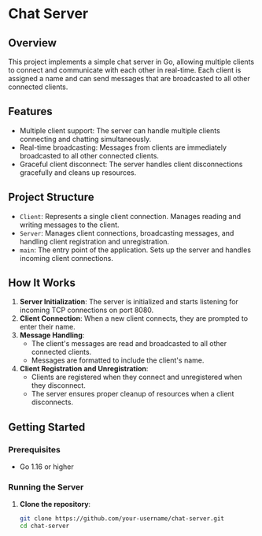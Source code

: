 # Chat Server

## Overview

This project implements a simple chat server in Go, allowing multiple clients to connect and communicate with each other in real-time. Each client is assigned a name and can send messages that are broadcasted to all other connected clients.

## Features

- Multiple client support: The server can handle multiple clients connecting and chatting simultaneously.
- Real-time broadcasting: Messages from clients are immediately broadcasted to all other connected clients.
- Graceful client disconnect: The server handles client disconnections gracefully and cleans up resources.

## Project Structure

- `Client`: Represents a single client connection. Manages reading and writing messages to the client.
- `Server`: Manages client connections, broadcasting messages, and handling client registration and unregistration.
- `main`: The entry point of the application. Sets up the server and handles incoming client connections.

## How It Works

1. **Server Initialization**: The server is initialized and starts listening for incoming TCP connections on port 8080.
2. **Client Connection**: When a new client connects, they are prompted to enter their name.
3. **Message Handling**: 
   - The client's messages are read and broadcasted to all other connected clients.
   - Messages are formatted to include the client's name.
4. **Client Registration and Unregistration**: 
   - Clients are registered when they connect and unregistered when they disconnect.
   - The server ensures proper cleanup of resources when a client disconnects.

## Getting Started

### Prerequisites

- Go 1.16 or higher

### Running the Server

1. **Clone the repository**:
   ```sh
   git clone https://github.com/your-username/chat-server.git
   cd chat-server



